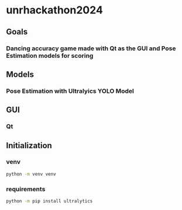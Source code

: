 # unrhackathon2024

## Goals

### Dancing accuracy game made with Qt as the GUI and Pose Estimation models for scoring

## Models

### Pose Estimation with Ultralyics YOLO Model

## GUI

### Qt

## Initialization

### venv

```bash
python -m venv venv
```

### requirements

```bash
python -m pip install ultralytics
```
